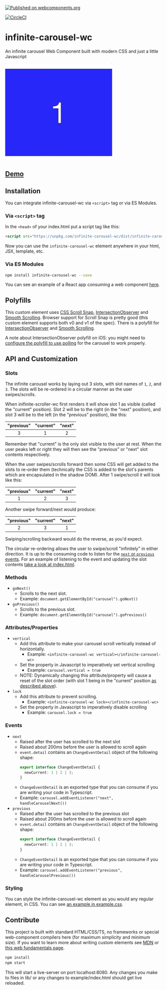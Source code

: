 [![Published on webcomponents.org](https://img.shields.io/badge/webcomponents.org-published-blue.svg?style=flat-square)](https://www.webcomponents.org/element/infinite-carousel-wc)

[![CircleCI](https://circleci.com/gh/wes566/infinite-carousel-wc.svg?style=svg)](https://circleci.com/gh/wes566/infinite-carousel-wc)

# infinite-carousel-wc

An infinite carousel Web Component built with modern CSS and just a little Javascript

![infinite-carousel-wc demo](demo.gif)

## [Demo](https://infinite-carousel-wc.netlify.com/)

## Installation

You can integrate infinite-carousel-wc via `<script>` tag or via ES Modules.

### Via `<script>` tag

In the `<head>` of your index.html put a script tag like this:

```html
<script src="https://unpkg.com/infinite-carousel-wc/dist/infinite-carousel-wc.min.js"></script>
```

Now you can use the `infinite-carousel-wc` element anywhere in your html, JSX, template, etc.

### Via ES Modules

```bash
npm install infinite-carousel-wc --save
```

You can see an example of a React app consuming a web component [here](https://github.com/wes566/wc-menu-button#react-example).

## Polyfills

This custom element uses [CSS Scroll Snap](https://caniuse.com/#feat=css-snappoints), [IntersectionObserver](https://caniuse.com/#feat=intersectionobserver) and [Smooth Scrolling](https://caniuse.com/#feat=css-scroll-behavior). Browser support for Scroll Snap is pretty good (this custom element supports both v0 and v1 of the spec). There is a polyfill for [IntersectionObserver](https://github.com/w3c/IntersectionObserver/tree/master/polyfill) and [Smooth Scrolling](https://github.com/iamdustan/smoothscroll).

A note about IntersectionObserver polyfill on iOS: you might need to [configure the polyfill to use polling](https://github.com/w3c/IntersectionObserver/tree/master/polyfill#configuring-the-polyfill) for the carousel to work properly.

## API and Customization

### Slots

The infinite carousel works by laying out 3 slots, with slot names of `1`, `2`, and `3`. The slots will be re-ordered in a circular manner as the user swipes/scrolls.

When inifinite-scroller-wc first renders it will show slot 1 as visible (called the "current" position). Slot 2 will be to the right (in the "next" position), and slot 3 will be to the left (in the "previous" position), like this:

| "previous" | "current" | "next" |
| :--------: | :-------: | :----: |
|     3      |     1     |   2    |

Remember that "current" is the only slot visible to the user at rest. When the user peaks left or right they will then see the "previous" or "next" slot contents respectively.

When the user swipes/scrolls forward then some CSS will get added to the slots to re-order them (technically the CSS is added to the slot's parents which are encapsulated in the shadow DOM). After 1 swipe/scroll it will look like this:

| "previous" | "current" | "next" |
| :--------: | :-------: | :----: |
|     1      |     2     |   3    |

Another swipe forward/next would produce:

| "previous" | "current" | "next" |
| :--------: | :-------: | :----: |
|     2      |     3     |   1    |

Swiping/scrolling backward would do the reverse, as you'd expect.

The circular re-ordering allows the user to swipe/scroll "infinitely" in either direction. It is up to the consuming code to listen for the [`next` or `previous` events](#events). For an example of listening to the event and updating the slot contents [take a look at index.html](./example/index.html#L167).

### Methods

- `goNext()`
  - Scrolls to the next slot.
  - Example: `document.getElementById("carousel").goNext()`
- `goPrevious()`
  - Scrolls to the previous slot.
  - Example: `document.getElementById("carousel").goPrevious()`

### Attributes/Properties

- `vertical`
  - Add this attribute to make your carousel scroll vertically instead of horizontally.
    - Example: `<infinite-carousel-wc vertical></infinite-carousel-wc>`
  - Set the property in Javascript to imperatively set vertical scrolling
    - Example: `carousel.vertical = true`
  - NOTE: Dynamically changing this attribute/property will cause a reset of the slot order (with slot 1 being in the "current" position [as described above](#slots)).
- `lock`
  - Add this attribute to prevent scrolling.
    - Example: `<infinite-carousel-wc lock></infinite-carousel-wc>`
  - Set the property in Javascript to imperatively disable scrolling
    - Example: `carousel.lock = true`

### Events

- `next`
  - Raised after the user has scrolled to the next slot
  - Raised about 200ms before the user is allowed to scroll again
  - `event.detail` contains an `ChangeEventDetail` object of the following shape:
    ```ts
    export interface ChangeEventDetail {
      newCurrent: 1 | 2 | 3;
    }
    ```
  - `ChangeEventDetail` is an exported type that you can consume if you are writing your code in Typescript.
  - Example: `carousel.addEventListener("next", handleCarouselNext())`
- `previous`
  - Raised after the user has scrolled to the previous slot
  - Raised about 200ms before the user is allowed to scroll again
  - `event.detail` contains an `ChangeEventDetail` object of the following shape:
    ```ts
    export interface ChangeEventDetail {
      newCurrent: 1 | 2 | 3;
    }
    ```
  - `ChangeEventDetail` is an exported type that you can consume if you are writing your code in Typescript.
  - Example: `carousel.addEventListener("previous", handleCarouselPrevious())`

### Styling

You can style the infinite-carousel-wc element as you would any regular element, in CSS. You can see [an example in example.css](./example/example.css#L17).

## Contribute

This project is built with standard HTML/CSS/TS, no frameworks or special web-component compilers here (for maximum simplicity and minimum size). If you want to learn more about writing custom elements see [MDN](https://developer.mozilla.org/en-US/docs/Web/Web_Components/Using_custom_elements) or [this web fundamentals page](https://developers.google.com/web/fundamentals/web-components/).

```bash
npm install
npm start
```

This will start a live-server on port localhost:8080. Any changes you make to files in lib/ or any changes to example/index.html should get live reloaded.
